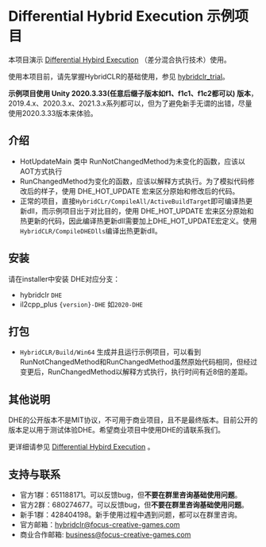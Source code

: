 # Differential Hybrid Execution 示例项目

本项目演示 [Differential Hybird Execution](https://focus-creative-games.github.io/hybridclr/differential_hybrid_execution/) （差分混合执行技术）使用。

使用本项目前，请先掌握HybridCLR的基础使用，参见 [hybridclr_trial](https://github.com/focus-creative-games/hybridclr_trial)。

**示例项目使用 Unity 2020.3.33(任意后缀子版本如f1、f1c1、f1c2都可以) 版本**，2019.4.x、2020.3.x、2021.3.x系列都可以，但为了避免新手无谓的出错，尽量使用2020.3.33版本来体验。

## 介绍

- HotUpdateMain 类中 RunNotChangedMethod为未变化的函数，应该以AOT方式执行
- RunChangedMethod为变化的函数，应该以解释方式执行。为了模拟代码修改后的样子，使用 DHE_HOT_UPDATE 宏来区分原始和修改后的代码。
- 正常的项目，直接`HybridCLr/CompileAll/ActiveBuildTarget`即可编译热更新dll，而示例项目出于对比目的，使用 DHE_HOT_UPDATE 宏来区分原始和热更新的代码，因此编译热更新dll需要加上DHE_HOT_UPDATE宏定义。使用`HybridCLR/CompileDHEDlls`编译出热更新dll。

## 安装

请在installer中安装 DHE对应分支：
- hybridclr  `DHE`
- il2cpp_plus `{version}-DHE` 如`2020-DHE`

## 打包

- `HybridCLR/Build/Win64` 生成并且运行示例项目，可以看到 RunNotChangedMethod和RunChangedMethod虽然原始代码相同，但经过变更后，RunChangedMethod以解释方式执行，执行时间有近8倍的差距。

## 其他说明

DHE的公开版本不是MIT协议，不可用于商业项目，且不是最终版本。目前公开的版本足以用于测试体验DHE。希望商业项目中使用DHE的请联系我们。

更详细请参见 [Differential Hybird Execution](https://focus-creative-games.github.io/hybridclr/differential_hybrid_execution/) 。


## 支持与联系

- 官方1群：651188171。可以反馈bug，但**不要在群里咨询基础使用问题**。
- 官方2群：680274677。可以反馈bug，但**不要在群里咨询基础使用问题**。
- 新手1群：428404198。新手使用过程中遇到问题，都可以在群里咨询。
- 官方邮箱：hybridclr@focus-creative-games.com
- 商业合作邮箱: business@focus-creative-games.com